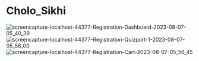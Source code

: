 # Cholo_Sikhi
![screencapture-localhost-44377-Registration-Dashboard-2023-08-07-05_40_39](https://github.com/Grownthona/Cholo_Sikhi/assets/78976756/2a3845e6-eb94-42e3-a52b-85b6b1a9b664)
![screencapture-localhost-44377-Registration-Quizport-1-2023-08-07-05_56_00](https://github.com/Grownthona/Cholo_Sikhi/assets/78976756/e7c4a89c-3877-4d50-916c-86476e88b0db)
![screencapture-localhost-44377-Registration-Cart-2023-08-07-05_56_45](https://github.com/Grownthona/Cholo_Sikhi/assets/78976756/64c33b0f-b6d8-4676-b2a0-cfe44b8f4984)
